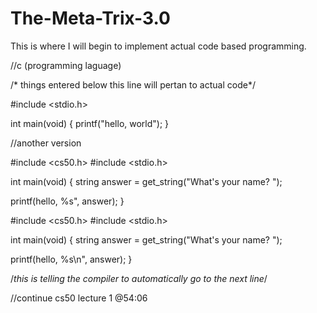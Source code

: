 # The-Meta-Trix-3.0
This is where I will begin to implement actual code based programming. 

//c (programming laguage)

/* things entered below this line
will pertan to actual code*/

#include <stdio.h>

int main(void)
{
printf("hello, world");
}

//another version

#include <cs50.h>
#include <stdio.h>

int main(void)
{
string answer = get_string("What's your name? ");

printf(hello, %s", answer);
}

#include <cs50.h>
#include <stdio.h>

int main(void)
{
string answer = get_string("What's your name? ");

printf(hello, %s\n", answer);
}

/*this is telling the compiler to automatically go to the next line*/

//continue cs50 lecture 1 @54:06


